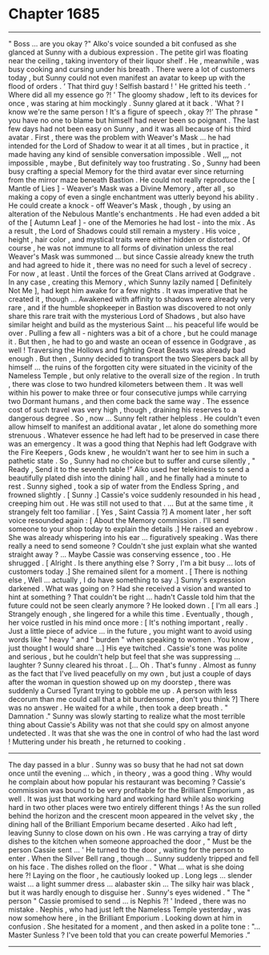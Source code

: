 
# Chapter 1685


---

" Boss ... are you okay ?"
Alko's voice sounded a bit confused as she glanced at Sunny with a dubious expression . The petite girl was floating near the ceiling , taking inventory of their liquor shelf . He , meanwhile , was busy cooking and cursing under his breath .
There were a lot of customers today , but Sunny could not even manifest an avatar to keep up with the flood of orders .
‘ That third guy ! Selfish bastard ! '
He gritted his teeth .
‘ Where did all my essence go ?! '
The gloomy shadow , left to its devices for once , was staring at him mockingly . Sunny glared at it back .
'What ? I know we're the same person ! It's a figure of speech , okay ?!’
The phrase " you have no one to blame but himself had never been so poignant .
The last few days had not been easy on Sunny , and it was all because of his third avatar . First , there was the problem with Weaver's Mask ... he had intended for the Lord of Shadow to wear it at all times , but in practice , it made having any kind of sensible conversation impossible .
Well ,,, not impossible , maybe , But definitely way too frustrating .
So , Sunny had been busy crafting a special Memory for the third avatar ever since returning from the mirror maze beneath Bastion .
He could not really reproduce the [ Mantle of Lies ] - Weaver's Mask was a Divine Memory , after all , so making a copy of even a single enchantment was utterly beyond his ability .
He could create a knock - off Weaver's Mask , though , by using an alteration of the Nebulous Mantle's enchantments . He had even added a bit of the [ Autumn Leaf ] - one of the Memories he had lost - into the mix .
As a result , the Lord of Shadows could still remain a mystery . His voice , height , hair color , and mystical traits were either hidden or distorted . Of course , he was not immune to all forms of divination unless the real Weaver's Mask was summoned ... but since Cassie already knew the truth and had agreed to hide it , there was no need for such a level of secrecy . For now , at least .
Until the forces of the Great Clans arrived at Godgrave .
In any case , creating this Memory , which Sunny lazily named [ Definitely Not Me ], had kept him awake for a few nights . It was imperative that he created it , though ...
Awakened with affinity to shadows were already very rare , and if the humble shopkeeper in Bastion was discovered to not only share this rare trait with the mysterious Lord of Shadows , but also have similar height and build as the mysterious Saint ... his peaceful life would be over .
Pulling a few all - nighters was a bit of a chore , but he could manage it .
But then , he had to go and waste an ocean of essence in Godgrave , as well !
Traversing the Hollows and fighting Great Beasts was already bad enough . But then , Sunny decided to transport the two Sleepers back all by himself ... the ruins of the forgotten city were situated in the vicinity of the Nameless Temple , but only relative to the overall size of the region . In truth , there was close to two hundred kilometers between them .
It was well within his power to make three or four consecutive jumps while carrying two Dormant humans , and then come back the same way . The essence cost of such travel was very high , though , draining his reserves to a dangerous degree .
So , now ...
Sunny felt rather helpless . He couldn't even allow himself to manifest an additional avatar , let alone do something more strenuous . Whatever essence he had left had to be preserved in case there was an emergency .
It was a good thing that Nephis had left Godgrave with the Fire Keepers , Gods knew , he wouldn't want her to see him in such a pathetic state .
So , Sunny had no choice but to suffer and curse silently ,
" Ready , Send it to the seventh table !”
Aiko used her telekinesis to send a beautifully plated dish into the dining hall , and he finally had a minute to rest . Sunny sighed , took a sip of water from the Endless Spring , and frowned slightly .
[ Sunny .]
Cassie's voice suddenly resounded in his head , creeping him out .
He was still not used to that .
... But at the same time , it strangely felt too familiar .
[ Yes , Saint Cassia ?]
A moment later , her soft voice resounded again :
[ About the Memory commission . I'll send someone to your shop today to explain the details .]
He raised an eyebrow .
She was already whispering into his ear ... figuratively speaking . Was there really a need to send someone ? Couldn't she just explain what she wanted straight away ?
... Maybe Cassie was conserving essence , too .
He shrugged .
[ Alright . Is there anything else ? Sorry , I'm a bit busy ... lots of customers today .]
She remained silent for a moment .
[ There is nothing else , Well ... actually , I do have something to say .]
Sunny's expression darkened . What was going on ? Had she received a vision and wanted to hint at something ? That couldn't be right ... hadn't Cassle told him that the future could not be seen clearly anymore ?
He looked down .
[ I'm all ears .]
Strangely enough , she lingered for a while this time . Eventually , though , her voice rustled in his mind once more :
[ It's nothing important , really . Just a little piece of advice ... in the future , you might want to avoid using words like " heavy " and " burden " when speaking to women . You know , just thought I would share ...]
His eye twitched .
Cassie's tone was polite and serious , but he couldn't help but feel that she was suppressing ... laughter ?
Sunny cleared his throat .
[... Oh . That's funny . Almost as funny as the fact that I've lived peacefully on my own , but just a couple of days after the woman in question showed up on my doorstep , there was suddenly a Cursed Tyrant trying to gobble me up . A person with less decorum than me could call that a bit burdensome , don't you think ?]
There was no answer .
He waited for a while , then took a deep breath .
" Damnation ."
Sunny was slowly starting to realize what the most terrible thing about Cassie's Ability was not that she could spy on almost anyone undetected .
It was that she was the one in control of who had the last word !
Muttering under his breath , he returned to cooking .
***
The day passed in a blur . Sunny was so busy that he had not sat down once until the evening ... which , in theory , was a good thing .
Why would he complain about how popular his restaurant was becoming ? Cassie's commission was bound to be very profitable for the Brilliant Emporium , as well .
It was just that working hard and working hard while also working hard in two other places were two entirely different things !
As the sun rolled behind the horizon and the crescent moon appeared in the velvet sky , the dining hall of the Brilliant Emporium became deserted . Aiko had left , leaving Sunny to close down on his own .
He was carrying a tray of dirty dishes to the kitchen when someone approached the door ,
" Must be the person Cassie sent ... '
He turned to the door , waiting for the person to enter .
When the Silver Bell rang , though ...
Sunny suddenly tripped and fell on his face . The dishes rolled on the floor .
" What ... what is she doing here ?!
Laying on the floor , he cautiously looked up .
Long legs ... slender waist ... a light summer dress ... alabaster skin ...
The silky hair was black , but it was hardly enough to disguise her .
Sunny's eyes widened .
" The " person " Cassie promised to send ... is Nephis ?! '
Indeed , there was no mistake .
Nephis , who had just left the Nameless Temple yesterday , was now somehow here , in the Brilliant Emporium .
Looking down at him in confusion .
She hesitated for a moment , and then asked in a polite tone :
"... Master Sunless ? I've been told that you can create powerful Memories .”

---

